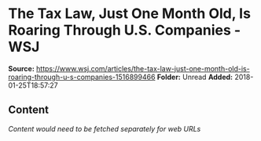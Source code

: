 # The Tax Law, Just One Month Old, Is Roaring Through U.S. Companies - WSJ

**Source:** https://www.wsj.com/articles/the-tax-law-just-one-month-old-is-roaring-through-u-s-companies-1516899466
**Folder:** Unread
**Added:** 2018-01-25T18:57:27




## Content
*Content would need to be fetched separately for web URLs*
